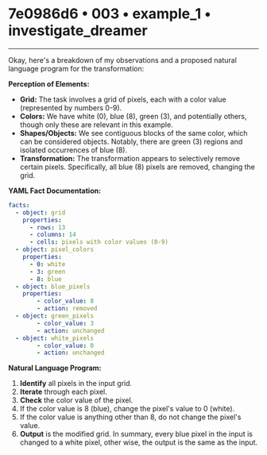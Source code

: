 # 7e0986d6 • 003 • example_1 • investigate_dreamer

---
Okay, here's a breakdown of my observations and a proposed natural language program for the transformation:

**Perception of Elements:**

*   **Grid:** The task involves a grid of pixels, each with a color value (represented by numbers 0-9).
*   **Colors:** We have white (0), blue (8), green (3), and potentially others, though only these are relevant in this example.
*   **Shapes/Objects:** We see contiguous blocks of the same color, which can be considered objects. Notably, there are green (3) regions and isolated occurrences of blue (8).
*   **Transformation:** The transformation appears to selectively remove certain pixels. Specifically, all blue (8) pixels are removed, changing the grid.

**YAML Fact Documentation:**



```yaml
facts:
  - object: grid
    properties:
      - rows: 13
      - columns: 14
      - cells: pixels with color values (0-9)
  - object: pixel_colors
    properties:
      - 0: white
      - 3: green
      - 8: blue
  - object: blue_pixels
    properties:
        - color_value: 8
        - action: removed
  - object: green_pixels
        - color_value: 3
        - action: unchanged
  - object: white_pixels
        - color_value: 0
        - action: unchanged
```



**Natural Language Program:**

1.  **Identify** all pixels in the input grid.
2.  **Iterate** through each pixel.
3.  **Check** the color value of the pixel.
4. If the color value is 8 (blue), change the pixel's value to 0 (white).
5. If the color value is anything other than 8, do not change the pixel's value.
6. **Output** is the modified grid.
In summary, every blue pixel in the input is changed to a white pixel, other wise, the output is the same as the input.

